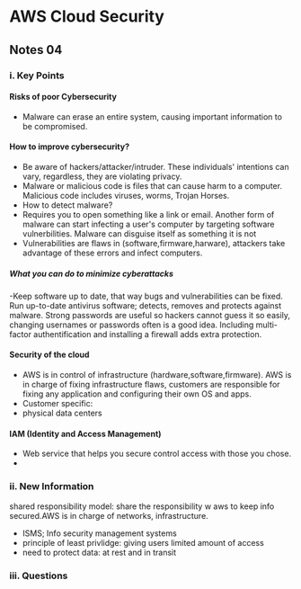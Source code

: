 # AWS Cloud Security
## Notes 04
### i. Key Points

#### Risks of poor Cybersecurity
- Malware can erase an entire system, causing important information to be compromised.

#### How to improve cybersecurity?
- Be aware of hackers/attacker/intruder. These individuals' intentions can vary, regardless, they are violating privacy.
- Malware or malicious code is files that can cause harm to a computer. Malicious code includes viruses, worms, Trojan Horses.
- How to detect malware?
- Requires you to open something like a link or email. Another form of malware can start infecting a user's computer by targeting software vulnerbilities. Malware can disguise itself as something it is not
- Vulnerabilities are flaws in (software,firmware,harware), attackers take advantage of these errors and infect computers.  

##### What you can do to minimize cyberattacks
-Keep software up to date, that way bugs and vulnerabilities can be fixed. Run up-to-date antivirus software; detects, removes and protects against malware. Strong passwords are useful so hackers cannot guess it so easily, changing usernames or passwords often is a good idea. Including  multi-factor authentification and installing a firewall adds extra protection. 

#### Security of the cloud
- AWS is in control of infrastructure (hardware,software,firmware). AWS is in charge of fixing infrastructure flaws, customers are responsible for fixing any application and configuring their own OS and apps.
- Customer specific: 
- physical data centers

#### IAM (Identity and Access Management)
- Web service that helps you secure control access with those you chose.
- 

### ii. New Information
shared responsibility model: share the responsibility w aws to keep info secured.AWS is in charge of networks, infrastructure. 
- ISMS; Info security management systems
- principle of least privlidge: giving users limited amount of access
- need to protect data: at rest and in transit
### iii. Questions

